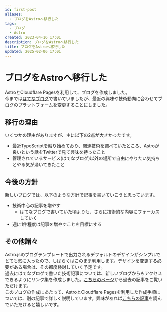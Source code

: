 ```yaml
---
id: first-post
aliases:
  - ブログをAstroへ移行した
tags:
  - ブログ
  - Astro
created: 2023-04-16 17:01
description: ブログをAstroへ移行した
title: ブログをAstroへ移行した
updated: 2025-02-06 17:01
---
```


# ブログをAstroへ移行した

AstroとCloudflare Pagesを利用して、ブログを作成しました。  
今までは[はてなブログ](https://tkancf.hateblo.jp)で書いていましたが、最近の興味や技術動向に合わせてブログのプラットフォームを変更することにしました。

## 移行の理由

いくつかの理由がありますが、主に以下の2点が大きかったです。

- 最近TypeScriptを触り始めており、関連技術を調べていたところ、Astroが良いという話をTwitterで見て興味を持ったこと
- 管理されているサービス(はてなブログ)以外の場所で自由にやりたい気持ちとやる気が湧いてきたこと

## 今後の方針

新しいブログでは、以下のような方針で記事を書いていこうと思っています。

- 技術中心の記事を増やす
  - はてなブログで書いていた頃よりも、さらに技術的な内容にフォーカスしていく
- 週に1件程度は記事を増やすことを目標にする

## その他諸々

Astro.jsのブログテンプレートで出力されるデフォルトのデザインがシンプルでとても気に入ったので、しばらくはこのまま利用します。デザインを変更する必要がある場合は、その都度検討していく予定です。  
過去にはてなブログで書いた技術記事については、新しいブログからもアクセスできるようにリンク集を作成しました。[こちらのページ](/blog/past-technical-articles-collection/)から過去の記事をご覧いただけます。  
このブログの作成にあたって、AstroとCloudflare Pagesを利用した作成手順については、別の記事で詳しく説明しています。興味があれば[こちらの記事](astro-and-cloudflare-pages-blog-creation/)を読んでいただけると嬉しいです。
